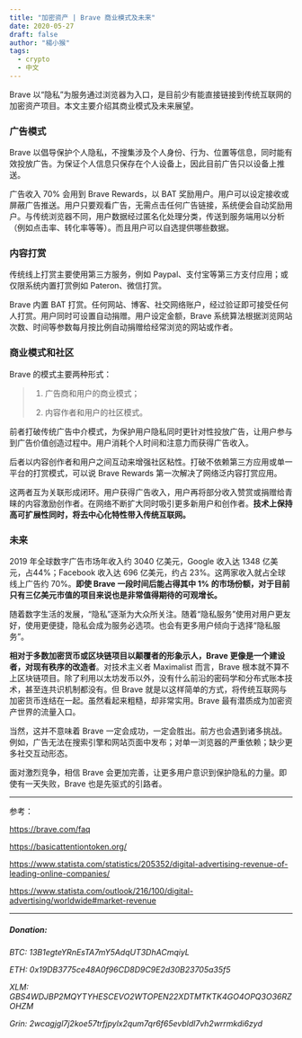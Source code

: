 ```yaml
---
title: "加密资产 | Brave 商业模式及未来"
date: 2020-05-27
draft: false
author: "楊小猴"
tags:
  - crypto
  - 中文
---
```


Brave 以“隐私”为服务通过浏览器为入口，是目前少有能直接链接到传统互联网的加密资产项目。本文主要介绍其商业模式及未来展望。

### 广告模式

Brave 以倡导保护个人隐私，不搜集涉及个人身份、行为、位置等信息，同时能有效投放广告。为保证个人信息只保存在个人设备上，因此目前广告只以设备上推送。

广告收入 70% 会用到 Brave Rewards，以 BAT 奖励用户。用户可以设定接收或屏蔽广告推送。用户只要观看广告，无需点击任何广告链接，系统便会自动奖励用户。与传统浏览器不同，用户数据经过匿名化处理分类，传送到服务端用以分析（例如点击率、转化率等等）。而且用户可以自选提供哪些数据。

### 内容打赏

传统线上打赏主要使用第三方服务，例如 Paypal、支付宝等第三方支付应用；或仅限系统内置打赏例如 Pateron、微信打赏。

Brave 内置 BAT 打赏。任何网站、博客、社交网络账户，经过验证即可接受任何人打赏。用户同时可设置自动捐赠。用户设定金额，Brave 系统算法根据浏览网站次数、时间等参数每月按比例自动捐赠给经常浏览的网站或作者。

### 商业模式和社区

Brave 的模式主要两种形式：

> 1) 广告商和用户的商业模式；
>
> 2) 内容作者和用户的社区模式。

前者打破传统广告中介模式，为保护用户隐私同时更针对性投放广告，让用户参与到广告价值创造过程中。用户消耗个人时间和注意力而获得广告收入。

后者以内容创作者和用户之间互动来增强社区粘性。打破不依赖第三方应用或单一平台的打赏模式，可以说 Brave Rewards 第一次解决了网络泛内容打赏应用。

这两者互为关联形成闭环。用户获得广告收入，用户再将部分收入赞赏或捐赠给青睐的内容激励创作者。在网络不断扩大同时吸引更多新用户和创作者。**技术上保持高可扩展性同时，将去中心化特性带入传统互联网。**

### 未来

2019 年全球数字广告市场年收入约 3040 亿美元，Google 收入达 1348 亿美元，占44%；Facebook 收入达 696 亿美元，约占 23%。这两家收入就占全球线上广告约 70%。**即使 Brave 一段时间后能占得其中 1% 的市场份额，对于目前只有三亿美元市值的项目来说也是非常值得期待的可观增长。**

随着数字生活的发展，“隐私”逐渐为大众所关注。随着“隐私服务”使用对用户更友好，使用更便捷，隐私会成为服务必选项。也会有更多用户倾向于选择“隐私服务”。

**相对于多数加密货币或区块链项目以颠覆者的形象示人，Brave 更像是一个建设者，对现有秩序的改造者**。对技术主义者 Maximalist 而言，Brave 根本就不算不上区块链项目。除了利用以太坊发币以外，没有什么前沿的密码学和分布式账本技术，甚至连共识机制都没有。但 Brave 就是以这样简单的方式，将传统互联网与加密货币连结在一起。虽然看起来粗糙，却非常实用。Brave 最有潜质成为加密资产世界的流量入口。

当然，这并不意味着 Brave 一定会成功，一定会胜出。前方也会遇到诸多挑战。例如，广告无法在搜索引擎和网站页面中发布；对单一浏览器的严重依赖；缺少更多社交互动形态。

面对激烈竞争，相信 Brave 会更加完善，让更多用户意识到保护隐私的力量。即使有一天失败，Brave 也是先驱式的引路者。

----------------------

参考：

https://brave.com/faq

https://basicattentiontoken.org/

https://www.statista.com/statistics/205352/digital-advertising-revenue-of-leading-online-companies/

https://www.statista.com/outlook/216/100/digital-advertising/worldwide#market-revenue

---------------

##### *Donation:*
*BTC: 13B1egteYRnEsTA7mY5AdqUT3DhACmqiyL*

*ETH: 0x19DB3775ce48A0f96CD8D9C9E2d30B23705a35f5*

*XLM: GBS4WDJBP2MQYTYHESCEVO2WTOPEN22XDTMTKTK4GO4OPQ3O36RZOHZM*

*Grin: 2wcagjgl7j2koe57trfjpylx2qum7qr6f65evbldl7vh2wrrmkdi6zyd*

